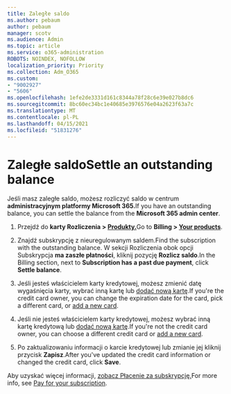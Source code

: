 ```yaml
---
title: Zaległe saldo
ms.author: pebaum
author: pebaum
manager: scotv
ms.audience: Admin
ms.topic: article
ms.service: o365-administration
ROBOTS: NOINDEX, NOFOLLOW
localization_priority: Priority
ms.collection: Adm_O365
ms.custom:
- "9002927"
- "5606"
ms.openlocfilehash: 1efe2de3331d161c8344a78f28c6e39e027b8dc6
ms.sourcegitcommit: 8bc60ec34bc1e40685e3976576e04a2623f63a7c
ms.translationtype: MT
ms.contentlocale: pl-PL
ms.lasthandoff: 04/15/2021
ms.locfileid: "51831276"
---
```

# <a name="settle-an-outstanding-balance"></a><span data-ttu-id="6ab4c-102">Zaległe saldo</span><span class="sxs-lookup"><span data-stu-id="6ab4c-102">Settle an outstanding balance</span></span>

<span data-ttu-id="6ab4c-103">Jeśli masz zaległe saldo, możesz rozliczyć saldo w centrum **administracyjnym platformy Microsoft 365.**</span><span class="sxs-lookup"><span data-stu-id="6ab4c-103">If you have an outstanding balance, you can settle the balance from the **Microsoft 365 admin center**.</span></span>

1. <span data-ttu-id="6ab4c-104">Przejdź do **karty Rozliczenia > [Produkty.](https://go.microsoft.com/fwlink/p/?linkid=842054)**</span><span class="sxs-lookup"><span data-stu-id="6ab4c-104">Go to **Billing > [Your products](https://go.microsoft.com/fwlink/p/?linkid=842054)**.</span></span>

2. <span data-ttu-id="6ab4c-105">Znajdź subskrypcję z nieuregulowanym saldem.</span><span class="sxs-lookup"><span data-stu-id="6ab4c-105">Find the subscription with the outstanding balance.</span></span> <span data-ttu-id="6ab4c-106">W sekcji Rozliczenia obok opcji Subskrypcja **ma zaszłe płatności**, kliknij pozycję **Rozlicz saldo**.</span><span class="sxs-lookup"><span data-stu-id="6ab4c-106">In the Billing section, next to **Subscription has a past due payment**, click **Settle balance**.</span></span>

3. <span data-ttu-id="6ab4c-107">Jeśli jesteś właścicielem karty kredytowej, możesz zmienić datę wygaśnięcia karty, wybrać inną kartę lub [dodać nową kartę](https://docs.microsoft.com/microsoft-365/commerce/billing-and-payments/manage-payment-methods?view=o365-worldwide).</span><span class="sxs-lookup"><span data-stu-id="6ab4c-107">If you're the credit card owner, you can change the expiration date for the card, pick a different card, or [add a new card](https://docs.microsoft.com/microsoft-365/commerce/billing-and-payments/manage-payment-methods?view=o365-worldwide).</span></span>

4. <span data-ttu-id="6ab4c-108">Jeśli nie jesteś właścicielem karty kredytowej, możesz wybrać inną kartę kredytową lub [dodać nową kartę](https://docs.microsoft.com/microsoft-365/commerce/billing-and-payments/manage-payment-methods?view=o365-worldwide).</span><span class="sxs-lookup"><span data-stu-id="6ab4c-108">If you're not the credit card owner, you can choose a different credit card or [add a new card](https://docs.microsoft.com/microsoft-365/commerce/billing-and-payments/manage-payment-methods?view=o365-worldwide).</span></span>

5. <span data-ttu-id="6ab4c-109">Po zaktualizowaniu informacji o karcie kredytowej lub zmianie jej kliknij przycisk **Zapisz**.</span><span class="sxs-lookup"><span data-stu-id="6ab4c-109">After you've updated the credit card information or changed the credit card, click **Save**.</span></span>

<span data-ttu-id="6ab4c-110">Aby uzyskać więcej informacji, [zobacz Płacenie za subskrypcję.](https://docs.microsoft.com/microsoft-365/commerce/billing-and-payments/pay-for-your-subscription?view=o365-worldwide)</span><span class="sxs-lookup"><span data-stu-id="6ab4c-110">For more info, see [Pay for your subscription](https://docs.microsoft.com/microsoft-365/commerce/billing-and-payments/pay-for-your-subscription?view=o365-worldwide).</span></span>
